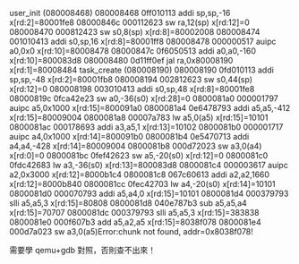 user_init (080008468)
  080008468 0ff010113 addi sp,sp,-16    x[rd:2]=80001fe8
  08000846c 000112623 sw ra,12(sp)      x[rd:12]=0
  080008470 000812423 sw s0,8(sp)       x[rd:8]=80002008
  080008474 001010413 addi s0,sp,16     x[rd:8]=80001ff8
  080008478 000000517 auipc a0,0x0      x[rd:10]=80008478
  08000847c 0f6050513 addi a0,a0,-160   x[rd:10]=800083d8
  080008480 0d11ff0ef jal ra,0x80008190 x[rd:1]=80008484
task_create (080008190)
  080008190 0fd010113 addi sp,sp,-48    x[rd:2]=80001fb8
  080008194 002812623 sw s0,44(sp)      x[rd:12]=0
  080008198 003010413 addi s0,sp,48     x[rd:8]=80001fe8
  08000819c 0fca42e23 sw a0,-36(s0)     x[rd:28]=0
  0800081a0 000001797 auipc a5,0x1000   x[rd:15]=800091a0
  0800081a4 0e6478793 addi a5,a5,-412   x[rd:15]=80009004
  0800081a8 00007a783 lw a5,0(a5)       x[rd:15]=10101
  0800081ac 000178693 addi a3,a5,1      x[rd:13]=10102
  0800081b0 000001717 auipc a4,0x1000   x[rd:14]=800091b0
  0800081b4 0e5470713 addi a4,a4,-428   x[rd:14]=80009004
  0800081b8 000d72023 sw a3,0(a4)       x[rd:0]=0
  0800081bc 0fef42623 sw a5,-20(s0)     x[rd:12]=0
  0800081c0 0fdc42683 lw a3,-36(s0)     x[rd:13]=800083d8
  0800081c4 000003617 auipc a2,0x3000   x[rd:12]=8000b1c4
  0800081c8 067c60613 addi a2,a2,1660   x[rd:12]=8000b840
  0800081cc 0fec42703 lw a4,-20(s0)     x[rd:14]=10101
  0800081d0 000070793 addi a5,a4,0      x[rd:15]=10101
  0800081d4 000379793 slli a5,a5,3      x[rd:15]=80808
  0800081d8 040e787b3 sub a5,a5,a4      x[rd:15]=70707
  0800081dc 000379793 slli a5,a5,3      x[rd:15]=383838
  0800081e0 000f607b3 add a5,a2,a5      x[rd:15]=8038f078
  0800081e4 000d7a023 sw a3,0(a5)Error:chunk not found, addr=0x8038f078!

  需要學 qemu+gdb 對照，否則查不出來！

